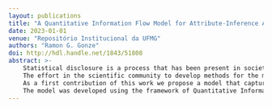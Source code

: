 ```yaml
---
layout: publications
title: "A Quantitative Information Flow Model for Attribute-Inference Attacks and Utility in Data Releases by Sampling"
date: 2023-01-01
venue: "Repositório Institucional da UFMG"
authors: "Ramon G. Gonze"
doi: http://hdl.handle.net/1843/51808
abstract: >-
    Statistical disclosure is a process that has been present in society for a long time, however the concern about privacy is relatively recent. The interest in protecting individual data increased considerably especially after the elaboration of regulations about data protection around the world, such as the General Data Protection Regulation (GDPR) in the European Union and the Lei Geral de Proteção de Dados (LGPD) in Brazil.
    The effort in the scientific community to develop methods for the mitigation of privacy risks and to understand the trade-off between privacy and utility compose a large research area. However, mathematical models that explain formally this trade-off are, in some situations, misunderstood by data curators, i.e., entities that collect data from a population and adopt a certain policy to publish them can not understand what are the risks and benefits of that policy. In this sense, models and solutions that ensure that all parties involved are aware of the risks and benefits of each policy adopted are important for well informed decision-making.
    As a first contribution of this work we propose a model that captures the vulnerability of publishing a sample from a population, in particular, the vulnerability of an attribute inference attack. We also describe the utility of the sample for data analysts who aim to infer the distribution of the values of an attribute in a population.
    The model was developed using the framework of Quantitative Information Flow (QIF) that provides a mathematical apparatus to formally model systems as informational channels. We developed the model with the goal of being easily understandable by non experts and to be used by data curators when making decisions about how to publish their data. As a second contribution we provide closed formulas for prior and posterior vulnerabilities of attribute inference attack and for prior utility loss. The closed formulas are useful when quantifying vulnerabilities and utility losses in large datasets/samples.
---
```

